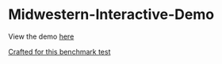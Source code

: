 # Midwestern-Interactive-Demo

View the demo [here](https://cameronchambers93.github.io/Cameron_Chambers-07-2021/)

[Crafted for this benchmark test](https://github.com/Midwestern-Interactive/benchmark)
